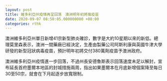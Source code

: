 ```yaml
---
layout: post
title: 維多利亞州疫情再呈回落　澳洲明年初將推疫苗
date: 2020-09-07 08:50:05.000000000 +08:00
categories: rthk
---
```


澳洲維多利亞州單日新增41宗新型肺炎確診，數字是大約10星期以來的新低。總理莫里森表示，澳洲一間藥廠已經決定，生產由製藥公司阿斯利康與英國牛津大學研發的新型冠狀病毒疫苗，預計明年初將交付380萬劑疫苗予澳洲政府。

澳洲維多利亞州疫情進一步回落，不過州長安德魯斯表示回落速度未足以解封，宣布延長首府墨爾本地區的封城措施兩周，指出如果墨爾本在月底新增個案降至每日30至50宗，就會在下月起逐步放寬限制。
